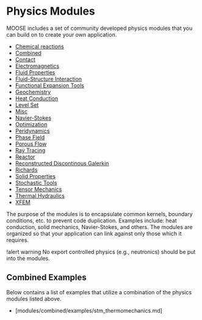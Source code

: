 # Physics Modules

MOOSE includes a set of community developed physics modules that you can build on to create your own
application.

- [Chemical reactions](modules/chemical_reactions/index.md)
- [Combined](modules/combined/index.md)
- [Contact](modules/contact/index.md)
- [Electromagnetics](modules/electromagnetics/index.md)
- [Fluid Properties](modules/fluid_properties/index.md)
- [Fluid-Structure Interaction](modules/fsi/index.md)
- [Functional Expansion Tools](modules/functional_expansion_tools/index.md)
- [Geochemistry](modules/geochemistry/index.md)
- [Heat Conduction](modules/heat_conduction/index.md)
- [Level Set](modules/level_set/index.md)
- [Misc](modules/misc/index.md)
- [Navier-Stokes](modules/navier_stokes/index.md)
- [Optimization](modules/optimization/index.md)
- [Peridynamics](modules/peridynamics/index.md)
- [Phase Field](modules/phase_field/index.md)
- [Porous Flow](modules/porous_flow/index.md)
- [Ray Tracing](modules/ray_tracing/index.md)
- [Reactor](modules/reactor/index.md)
- [Reconstructed Discontinous Galerkin](modules/rdg/index.md)
- [Richards](modules/richards/index.md)
- [Solid Properties](modules/solid_properties/index.md)
- [Stochastic Tools](modules/stochastic_tools/index.md)
- [Tensor Mechanics](modules/tensor_mechanics/index.md)
- [Thermal Hydraulics](modules/thermal_hydraulics/index.md)
- [XFEM](modules/xfem/index.md)

The purpose of the modules is to encapsulate common kernels, boundary conditions, etc. to prevent
code duplication.  Examples include: heat conduction, solid mechanics, Navier-Stokes, and others. The
modules are organized so that your application can link against only those which it requires.

!alert warning
No export controlled physics (e.g., neutronics) should be put into the modules.

## Combined Examples

Below contains a list of examples that utilize a combination of the physics modules listed above.

- [modules/combined/examples/stm_thermomechanics.md]
